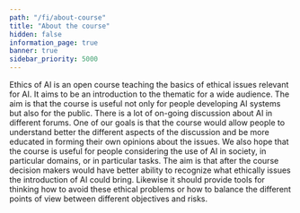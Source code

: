 ```yaml
---
path: "/fi/about-course"
title: "About the course"
hidden: false
information_page: true
banner: true
sidebar_priority: 5000
---
```


Ethics of AI is an open course teaching the basics of ethical issues relevant for AI. It aims to be an introduction to the thematic for a wide audience. The aim is that the course is useful not only for people developing AI systems but also for the public. There is a lot of on-going discussion about AI in different forums. One of our goals is that the course would allow people to understand better the different aspects of the discussion and be more educated in forming their own opinions about the issues. We also hope that the course is useful for people considering the use of AI in society, in particular domains, or in particular tasks. The aim is that after the course decision makers would have better ability to recognize what ethically issues the introduction of AI could bring. Likewise it should provide tools for thinking how to avoid these ethical problems or how to balance the different points of view between different objectives and risks.
